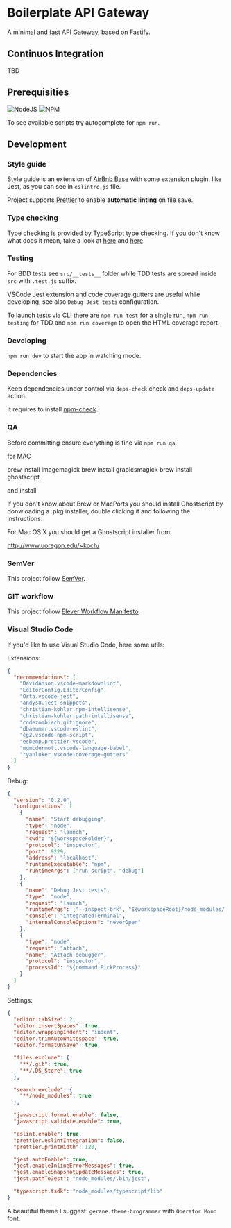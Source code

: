 # Boilerplate API Gateway

A minimal and fast API Gateway, based on Fastify.

## Continuos Integration

TBD

## Prerequisities

![NodeJS](https://img.shields.io/badge/Node-%3E%3D%208.11.0%20LTS-brightgreen.svg)
![NPM](https://img.shields.io/badge/npm-6.0.0-blue.svg)

To see available scripts try autocomplete for `npm run`.

## Development

### Style guide

Style guide is an extension of [AirBnb Base](https://airbnb.io/projects/javascript/) with some extension plugin, like Jest, as you can see in `eslintrc.js` file.

Project supports [Prettier](https://github.com/prettier/prettier) to enable **automatic linting** on file save.

### Type checking

Type checking is provided by TypeScript type checking. If you don't know what does it mean, take a look at [here](https://github.com/Microsoft/TypeScript/wiki/Type-Checking-JavaScript-Files) and [here](https://github.com/Microsoft/TypeScript/wiki/JsDoc-support-in-JavaScript).

### Testing

For BDD tests see `src/__tests__` folder while TDD tests are spread inside `src` with `.test.js` suffix.

VSCode Jest extension and code coverage gutters are useful while developing, see also `Debug Jest tests` configuration.

To launch tests via CLI there are `npm run test` for a single run, `npm run testing` for TDD and `npm run coverage` to open the HTML coverage report.

### Developing

`npm run dev` to start the app in watching mode.

### Dependencies

Keep dependencies under control via `deps-check` check and `deps-update` action.

It requires to install [npm-check](https://www.npmjs.com/package/npm-check).

### QA

Before committing ensure everything is fine via `npm run qa`.

for MAC

brew install imagemagick
brew install grapicsmagick
brew install ghostscript

and install

If you don't know about Brew or MacPorts you should install Ghostscript by donwloading a .pkg installer, double clicking it and following the instructions.

For Mac OS X you should get a Ghostscript installer from:

http://www.uoregon.edu/~koch/

### SemVer

This project follow [SemVer](https://semver.org/).

### GIT workflow

This project follow [Elever Workflow Manifesto](https://github.com/EleverSrl/workflow#elever-development-workflow).

### Visual Studio Code

If you'd like to use Visual Studio Code, here some utils:

Extensions:

```json
{
  "recommendations": [
    "DavidAnson.vscode-markdownlint",
    "EditorConfig.EditorConfig",
    "Orta.vscode-jest",
    "andys8.jest-snippets",
    "christian-kohler.npm-intellisense",
    "christian-kohler.path-intellisense",
    "codezombiech.gitignore",
    "dbaeumer.vscode-eslint",
    "eg2.vscode-npm-script",
    "esbenp.prettier-vscode",
    "mgmcdermott.vscode-language-babel",
    "ryanluker.vscode-coverage-gutters"
  ]
}
```

Debug:

```json
{
  "version": "0.2.0",
  "configurations": [
    {
      "name": "Start debugging",
      "type": "node",
      "request": "launch",
      "cwd": "${workspaceFolder}",
      "protocol": "inspector",
      "port": 9229,
      "address": "localhost",
      "runtimeExecutable": "npm",
      "runtimeArgs": ["run-script", "debug"]
    },
    {
      "name": "Debug Jest tests",
      "type": "node",
      "request": "launch",
      "runtimeArgs": ["--inspect-brk", "${workspaceRoot}/node_modules/.bin/jest", "--runInBand"],
      "console": "integratedTerminal",
      "internalConsoleOptions": "neverOpen"
    },
    {
      "type": "node",
      "request": "attach",
      "name": "Attach debugger",
      "protocol": "inspector",
      "processId": "${command:PickProcess}"
    }
  ]
}
```

Settings:

```json
{
  "editor.tabSize": 2,
  "editor.insertSpaces": true,
  "editor.wrappingIndent": "indent",
  "editor.trimAutoWhitespace": true,
  "editor.formatOnSave": true,

  "files.exclude": {
    "**/.git": true,
    "**/.DS_Store": true
  },

  "search.exclude": {
    "**/node_modules": true
  },

  "javascript.format.enable": false,
  "javascript.validate.enable": true,

  "eslint.enable": true,
  "prettier.eslintIntegration": false,
  "prettier.printWidth": 120,

  "jest.autoEnable": true,
  "jest.enableInlineErrorMessages": true,
  "jest.enableSnapshotUpdateMessages": true,
  "jest.pathToJest": "node_modules/.bin/jest",

  "typescript.tsdk": "node_modules/typescript/lib"
}
```

A beautiful theme I suggest: `gerane.theme-brogrammer` with `Operator Mono` font.
